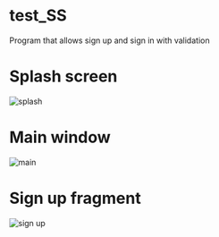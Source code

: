 # test_SS
Program that allows sign up and sign in with validation
# Splash screen
![splash](https://gm1.ggpht.com/F-2NHgAtUEaddulXVzaZZgWpX2WXlONjqLjutM9cNYdyx1lob9wMIQ34rYxE3TdL2AjFgJWrPr1RE_o7FhNQE0iHSumVcHY95Aykf0nCf38ImcoEzkU6jUiFGX2wnEZvBgoTwjt5DG2QSl-OcoCy8IZINaqaBTebZ2mpDwqF_rYuuPvc9QmCi1ktyIXwP7KVrJAIVqfaM6glPmhHsKbkvl5l-45P9154YX0b2uk_VFWlRDtHOdF43haTaCH3sZTtMY_zZaK5amKzfh8J456DXMoOp14Py9kNmBT1ZOcwffnDuov051KzQFnA4RCCsUf0PCrWy4U-1jfAdU2Wnx4ZtCdYv1XXKIKdlEr00t19CeTrcjXxg0a-Ogh90fr5MnYKDIeccQfcqmPMZFkaToozaDRFz8ILn7pdHIIBHXLaDBcDG6pFM7U4WIVxUQotwBGD6IsDnRSDM5snT4386pdonmhZLqMCB-3e7SZEfUHnU8xz5iYi9WwYvjUicxb4b0tp8ry6FomuoterE3_dpGK-rf__zVdXAwXwwFqupffJvibJkn19Ba7KTjCH0toePOrPu78v7L0OcR5KBBzZKJcoSjVMqF03ouiQyt9vam2o8ulagc3UXP7a683SmEMI_9ID6H9UBzz4RAv3BEanJU00ZKrNnL11o8SXGqKENxDSf2fbVhM0_TEOyhhziUTE=w1920-h965-l75-ft)
# Main window
![main](https://gm1.ggpht.com/8Bag31mGrE6i-kivf7__MoWvKrkXBpI-xRpH7IGKTffeknkQEDOyMmB2QAf4wiHf1UoEAwQVPmYFRrgqWWiX87oXf38WRCEQ6FQaU0Co2AuDGjw6DPu9c6Uc_dB_AEPWlaVhBfUss_j5D-i1MrfQYOvHXbIgY2ODuEouzoyGVLI6dyOa5u3sJmW-OXmfh6b93VfJqWPK9kMLCW1atEHFYI2lDS6hT02mbadwmb9kFzoAUKAGH9ik-_MAyOCadH7OG9nNPmd8ijQmHmF6VU4otzfCi5lXQXvp48l0UkD-L-PHNhD1T23eGwOdBeK8Str70eDpNaqXZb3zQgrbIUvcwfgJblzrLzIqA3Us08r4rv-9qcbCg0jC6RfbUraA3UJ7VHtg0E7Paxyjp1o38l54TEIaoTVnWmn-mAGIn-yw7vVwul2IXCy0-28OgDx8j0ACGlbVrOrsJMN41N2lAACq8C1e8uBNutfn5IwPR7MZGlmUlLqVt0ld2K_OltclXaKhsgLClts1cm3ut1Yc15pwQB0P4_aOEMBTqtI9N3E-IEio0NYVIHwwem7i9eV3c1-acpd0UZfAEaeO-uAXZ3lF7KhlJ5Uk41pjczdZM2whWYDq84d7fxpH4mPWfoQimTJTkdjtp7F3HgfF-Hnt96Q24-OdNbGUtqIegIIp5_F6sW8MXF7wO1Dy5CWM9CdOUM4=w1920-h965-l75-ft)
# Sign up fragment
![sign up](https://gm1.ggpht.com/vARjj4MeWiFiFZ5loWGOnRpHIFHADYtTUXufMZJcS7m4OWBHyqSKN4qE1GkRQL2eex26FK4dxO1Im2wq4PtZKaneg3oqQSNuKkYAOvMp-qMb1nm_cxzRwBnr3zkKrK8yEBtARvyzRSqNw8Ymur4F5gRIRjj9Rw_KsBoa5L7d75dyxF9927wuvTUqgnmroa1gLAakLf7r4ZngeG7JxF3i0VLikODGilbhcOVvqChcClG26kX_EdYrHFuH3hXbUbH341rRuGSjUNhxfmf6eog-jFSHxOCluuqk0_XSbVLTiSvx4G-ODaSggON_AWmt_P7xGUc5j9v6A-NLgWrNqeJNkLce0iMBDgPQlzM7RtnF2_qtJ8xaWEQNzupnMf1L5-TxuZY9IjnNPyrJY-KY0vBJQh5xYCPvFLlU8KVPsg_EOF0gouugU3Tw4bi-ijCI-in7ljg93_IS6FJDh6iz-UKKZujNJBO4BGK-JzE2fTI8mO_wzdtZIMefWe2uDpHFvKPw6F0LMPgv9CjHsqDUGubGOeOw92ChRIufIDvXeZIF37W3cpB9bBSvfzVMLVw4V2ykLjmz4Swqps79EDY6su8TgIb-9jf9dDwFeYVBWUgS38OXQcNOeQ9LFsb4XmU-UQD7an9WyaKAdmHuwgiLWcMkTqskJdnYANNumlETcPINPWs61nrL9b5k_G6fLqWu_U=w1920-h965-l75-ft)
